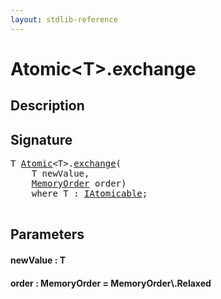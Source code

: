 ```yaml
---
layout: stdlib-reference
---
```


# Atomic\<T\>\.exchange

## Description





## Signature 

<pre>
T <a href="/stdlib-reference/types/Atomic/index" class="code_type">Atomic</a>&lt;T&gt;.<a href="/stdlib-reference/types/Atomic/exchange">exchange</a>(
    T <span class='code_param'>newValue</span>,
    <a href="/stdlib-reference/types/MemoryOrder/index" class="code_type">MemoryOrder</a> <span class='code_param'>order</span>)
    <span class='code_keyword'>where</span> T : <a href="/stdlib-reference/interfaces/IAtomicable/index" class="code_type">IAtomicable</a>;

</pre>

## Parameters

#### newValue : T
#### order : MemoryOrder = MemoryOrder\\.Relaxed

